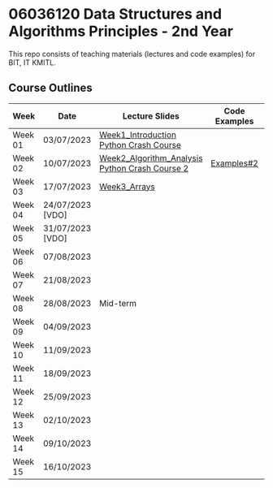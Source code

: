 # 06036120 Data Structures and Algorithms Principles - 2nd Year

This repo consists of teaching materials (lectures and code examples) for BIT, IT KMITL.

## Course Outlines
|Week| Date | Lecture Slides|Code Examples|Individual Assignments|
|---|---|---|---|---|
|Week 01| 03/07/2023 | [Week1_Introduction](https://github.com/noswolf/DSA_BIT/blob/DSAP_23/Week1/DSAP_Week1_student.pdf) <br> [Python Crash Course](https://github.com/noswolf/DSA_BIT/blob/DSAP_23/Week1/DSAP_Python_Crash_Course.pdf)  | | - |
|Week 02| 10/07/2023 | [Week2_Algorithm_Analysis](https://github.com/noswolf/DSA_BIT/blob/DSAP_23/Week2/DSAP_Week2_student.pdf) <br> [Python Crash Course 2](https://github.com/noswolf/DSA_BIT/blob/DSAP_23/Week2/DSAP_Python_Crash_Course2.pdf) | [Examples#2](https://github.com/noswolf/DSA_BIT/blob/DSAP_23/Week2/DSAP_Week2.ipynb) | [Assignment#2](https://github.com/noswolf/DSA_BIT/blob/DSAP_23/Week2/DSAP_Assignment2.pdf) | |
|Week 03| 17/07/2023 | [Week3_Arrays](https://github.com/noswolf/DSA_BIT/blob/DSAP_23/Week3/DSAP_Week3_student.pdf) | | [Assignment#3](https://github.com/noswolf/DSA_BIT/blob/DSAP_23/Week3/DSAP_Assignment03.pdf) | 
|Week 04| 24/07/2023 [VDO] | | |  | 
|Week 05| 31/07/2023 [VDO] | | |  | 
|Week 06| 07/08/2023 | | |  | 
|Week 07| 21/08/2023 | | |  | 
|Week 08| 28/08/2023 | Mid-term | 
|Week 09| 04/09/2023 | | |  | 
|Week 10| 11/09/2023 | | |  | 
|Week 11| 18/09/2023 | | |  | 
|Week 12| 25/09/2023 | |  |  | 
|Week 13| 02/10/2023 | | |  | 
|Week 14| 09/10/2023 | | |  | 
|Week 15| 16/10/2023 | | |  | 
